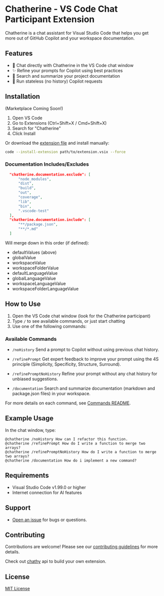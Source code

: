 # Chatherine - VS Code Chat Participant Extension

Chatherine is a chat assistant for Visual Studio Code that helps you get more out of GitHub Copilot and your workspace documentation.

## Features

- 💬 Chat directly with Chatherine in the VS Code chat window
- ✨ Refine your prompts for Copilot using best practices
- 📝 Search and summarize your project documentation
- 🧹 Run stateless (no history) Copilot requests

## Installation
(Marketplace Coming Soon!)
1. Open VS Code
2. Go to Extensions (Ctrl+Shift+X / Cmd+Shift+X)
3. Search for "Chatherine"
4. Click Install

Or download the [extension file](extension.vsix) and install manually:
```sh
code --install-extension path/to/extension.vsix --force
```

### Documentation Includes/Excludes
```json
  "chatherine.documentation.exclude": [
      "node_modules",
      "dist",
      "build",
      "out",
      "coverage",
      "lib",
      "bin",
      ".vscode-test"
  ],
  "chatherine.documentation.include": [
      "**/package.json",
      "**/*.md"
  ]
```
Will merge down in this order (if defined):
- defaultValues (above)
- globalValue
- workspaceValue
- workspaceFolderValue
- defaultLanguageValue
- globalLanguageValue
- workspaceLanguageValue
- workspaceFolderLanguageValue


## How to Use

1. Open the VS Code chat window (look for the Chatherine participant)
2. Type `/` to see available commands, or just start chatting
3. Use one of the following commands:

### Available Commands

- `/noHistory`
  Send a prompt to Copilot without using previous chat history.

- `/refinePrompt`
  Get expert feedback to improve your prompt using the 4S principle (Simplicity, Specificity, Structure, Surround).

- `/refinePromptNoHistory`
  Refine your prompt without any chat history for unbiased suggestions.

- `/documentation`
  Search and summarize documentation (markdown and package.json files) in your workspace.

For more details on each command, see [Commands README](src/commands/README.md).

## Example Usage

In the chat window, type:
```
@chatherine /noHistory How can I refactor this function.
@chatherine /refinePrompt How do I write a function to merge two arrays?
@chatherine /refinePromptNoHistory How do I write a function to merge two arrays?
@chatherine /documentation How do i implement a new command?
```

## Requirements

- Visual Studio Code v1.99.0 or higher
- Internet connection for AI features

## Support

- [Open an issue](https://github.com/WillWillman/chatherine/issues) for bugs or questions.

## Contributing

Contributions are welcome! Please see our [contributing guidelines](CONTRIBUTING.md) for more details.

Check out [chathy](chathy/README.md) api to build your own extension.

## License

[MIT License](LICENSE)
